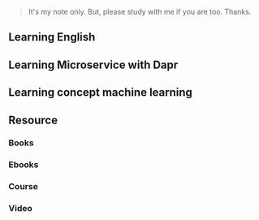 > It's my note only. But, please study with me if you are too. Thanks.

## Learning English
## Learning Microservice with Dapr
## Learning concept machine learning

## Resource

### Books

### Ebooks

### Course

### Video

